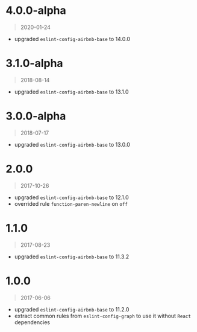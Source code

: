 4.0.0-alpha
=====

> 2020-01-24

- upgraded `eslint-config-airbnb-base` to 14.0.0

3.1.0-alpha
=====

> 2018-08-14

- upgraded `eslint-config-airbnb-base` to 13.1.0

3.0.0-alpha
=====

> 2018-07-17

- upgraded `eslint-config-airbnb-base` to 13.0.0

2.0.0
=====

> 2017-10-26

- upgraded `eslint-config-airbnb-base` to 12.1.0
- overrided rule `function-paren-newline` on `off`


1.1.0
=====

> 2017-08-23

- upgraded `eslint-config-airbnb-base` to 11.3.2

1.0.0
=====

> 2017-06-06

- upgraded `eslint-config-airbnb-base` to 11.2.0
- extract common rules from `eslint-config-graph`
  to use it without `React` dependencies
